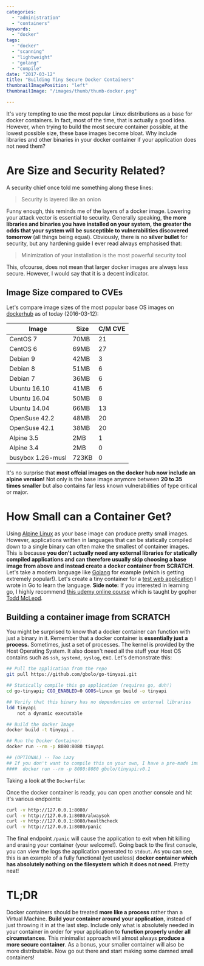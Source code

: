 ```yaml
---
categories:
  - "administration"
  - "containers"
keywords:
  - "docker"
tags:
  - "docker"
  - "scanning"
  - "lightweight"
  - "golang"
  - "compile"
date: "2017-03-12"
title: "Building Tiny Secure Docker Containers"
thumbnailImagePosition: "left"
thumbnailImage: "/images/thumb/thumb-docker.png"

---
```


It's very tempting to use the most popular Linux distributions as a base for docker containers. In fact, most of the time, that is actually a good idea. However, when trying to build the most secure container possible, at the lowest possible size, these base images become bloat. Why include libraries and other binaries in your docker container if your application does not need them?
<!--more-->

<!-- toc -->

# Are Size and Security Related?
A security chief once told me something along these lines:

> Security is layered like an onion

Funny enough, this reminds me of the layers of a docker image. Lowering your attack vector is essential to security. Generally speaking, **the more libraries and binaries you have installed on your system, the greater the odds that your system will be susceptible to vulnerabilities discovered tomorrow** (all things being equal). Obviously, there is no **silver bullet** for security, but any hardening guide I ever read always emphasised that:

> Minimization of your installation is the most powerful security tool

This, ofcourse, does not mean that larger docker images are always less secure. However, I would say that it is a decent indicator.

## Image Size compared to CVEs
Let's compare image sizes of the most popular base OS images on [dockerhub](https://hub.docker.com) as of today (2016-03-12):

| Image | Size | C/M CVE |
|-------|------|-----|
| CentOS 7 | 70MB | 21 |
| CentOS 6 | 69MB | 27 |
| Debian 9 | 42MB | 3 |
| Debian 8 | 51MB | 6 |
| Debian 7 | 36MB | 6 |
| Ubuntu 16.10 | 41MB | 6 |
| Ubuntu 16.04 | 50MB | 8 |
| Ubuntu 14.04 | 66MB | 13 |
| OpenSuse 42.2 | 48MB | 20 |
| OpenSuse 42.1 | 38MB | 20 |
| Alpine 3.5 | 2MB | 1 |
| Alpine 3.4 | 2MB | 0 |
| busybox 1.26-musl | 723KB | 0 |

It's no surprise that **most offcial images on the docker hub now include an alpine version!** Not only is the base image anymore between **20 to 35 times smaller** but also contains far less known vulnerabilities of type critical or major.

# How Small can a Container Get?
Using [Alpine Linux](https://hub.docker.com/r/library/alpine/) as your base image can produce pretty small images. However, applications written in languages that can be statically compiled down to a single binary can often make the smallest of container images. This is because **you don't actually need any external libraries for statically compiled applications and can therefore usually skip choosing a base image from above and instead create a docker container from SCRATCH**. Let's take a modern language like [Golang](https://golang.org/) for example (which is getting extremely popular!). Let's create a tiny container for a [test web application](https://github.com/gbolo/go-tinyapi) I wrote in Go to learn the language. **Side note:** If you interested in learning go, I highly recommend [this udemy online course](https://www.udemy.com/learn-how-to-code/) which is taught by gopher [Todd McLeod](https://github.com/GoesToEleven).

## Building a container image from SCRATCH
You might be surprised to know that a docker container can function with just a binary in it. Remember that a docker container is **essentially just a process.** Sometimes, just a set of processes. The kernel is provided by the Host Operating System. It also doesn't need all the stuff your Host OS contains such as `ssh`, `systemd`, `syslog`, exc. Let's demonstrate this:

```bash
## Pull the application from the repo
git pull https://github.com/gbolo/go-tinyapi.git

## Statically compile this go application (requires go, duh!)
cd go-tinyapi; CGO_ENABLED=0 GOOS=linux go build -o tinyapi

## Verify that this binary has no dependancies on external libraries
ldd tinyapi
	not a dynamic executable

## Build the docker Image
docker build -t tinyapi .

## Run the Docker Container:
docker run --rm -p 8080:8080 tinyapi

## (OPTIONAL) -- Too Lazy
## If you don't want to compile this on your own, I have a pre-made image for you:
####  docker run --rm -p 8080:8080 gbolo/tinyapi:v0.1
```

Taking a look at the `Dockerfile`:
<script src="https://gist.github.com/gbolo/054e0c295089fa604f5aee2513dd8e8b.js"></script>

Once the docker container is ready, you can open another console and hit it's various endpoints:

```bash
curl -v http://127.0.0.1:8080/
curl -v http://127.0.0.1:8080/alwaysok
curl -v http://127.0.0.1:8080/healthcheck
curl -v http://127.0.0.1:8080/panic
```

The final endpoint `/panic` will cause the application to exit when hit killing and erasing your container (your welcome!). Going back to the first console, you can view the logs the application generated to `stdout`. As you can see, this is an example of a fully functional (yet useless) **docker container which has absolutely nothing on the filesystem which it does not need**. Pretty neat!

# TL;DR
Docker containers should be treated **more like a process** rather than a Virtual Machine. **Build your container around your application**, instead of just throwing it in at the last step. Include only what is absolutely needed in your container in order for your application to **function properly under all circumstances**. This minimalist approach will almost always **produce a more secure container**. As a bonus, your smaller container will also be more distributable. Now go out there and start making some damned small containers!
